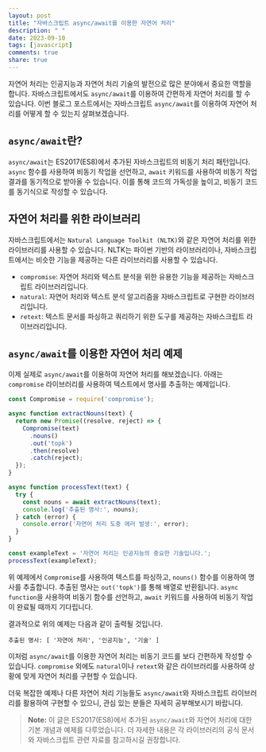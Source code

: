 ```yaml
---
layout: post
title: "자바스크립트 async/await를 이용한 자연어 처리"
description: " "
date: 2023-09-10
tags: [javascript]
comments: true
share: true
---
```


자연어 처리는 인공지능과 자연어 처리 기술의 발전으로 많은 분야에서 중요한 역할을 합니다. 자바스크립트에서도 `async/await`를 이용하여 간편하게 자연어 처리를 할 수 있습니다. 이번 블로그 포스트에서는 자바스크립트 `async/await`를 이용하여 자연어 처리를 어떻게 할 수 있는지 살펴보겠습니다.

## `async/await`란?

`async/await`는 ES2017(ES8)에서 추가된 자바스크립트의 비동기 처리 패턴입니다. `async` 함수를 사용하여 비동기 작업을 선언하고, `await` 키워드를 사용하여 비동기 작업 결과를 동기적으로 받아올 수 있습니다. 이를 통해 코드의 가독성을 높이고, 비동기 코드를 동기식으로 작성할 수 있습니다.

## 자연어 처리를 위한 라이브러리

자바스크립트에서는 `Natural Language Toolkit (NLTK)`와 같은 자연어 처리를 위한 라이브러리를 사용할 수 있습니다. NLTK는 파이썬 기반의 라이브러리이나, 자바스크립트에서는 비슷한 기능을 제공하는 다른 라이브러리를 사용할 수 있습니다.

- `compromise`: 자연어 처리와 텍스트 분석을 위한 유용한 기능을 제공하는 자바스크립트 라이브러리입니다.
- `natural`: 자연어 처리와 텍스트 분석 알고리즘을 자바스크립트로 구현한 라이브러리입니다.
- `retext`: 텍스트 문서를 파싱하고 쿼리하기 위한 도구를 제공하는 자바스크립트 라이브러리입니다.

## `async/await`를 이용한 자연어 처리 예제

이제 실제로 `async/await`를 이용하여 자연어 처리를 해보겠습니다. 아래는 `compromise` 라이브러리를 사용하여 텍스트에서 명사를 추출하는 예제입니다.

```javascript
const Compromise = require('compromise');

async function extractNouns(text) {
  return new Promise((resolve, reject) => {
    Compromise(text)
      .nouns()
      .out('topk')
      .then(resolve)
      .catch(reject);
  });
}

async function processText(text) {
  try {
    const nouns = await extractNouns(text);
    console.log('추출된 명사:', nouns);
  } catch (error) {
    console.error('자연어 처리 도중 에러 발생:', error);
  }
}

const exampleText = '자연어 처리는 인공지능의 중요한 기술입니다.';
processText(exampleText);
```

위 예제에서 `Compromise`를 사용하여 텍스트를 파싱하고, `nouns()` 함수를 이용하여 명사를 추출합니다. 추출된 명사는 `out('topk')`를 통해 배열로 반환됩니다. `async function`을 사용하여 비동기 함수를 선언하고, `await` 키워드를 사용하여 비동기 작업이 완료될 때까지 기다립니다.

결과적으로 위의 예제는 다음과 같이 출력될 것입니다.

```
추출된 명사: [ '자연어 처리', '인공지능', '기술' ]
```

이처럼 `async/await`를 이용한 자연어 처리는 비동기 코드를 보다 간편하게 작성할 수 있습니다. `compromise` 외에도 `natural`이나 `retext`와 같은 라이브러리를 사용하여 상황에 맞게 자연어 처리를 구현할 수 있습니다. 

더욱 복잡한 예제나 다른 자연어 처리 기능들도 `async/await`와 자바스크립트 라이브러리를 활용하여 구현할 수 있으니, 관심 있는 분들은 자세히 공부해보시기 바랍니다.

> **Note:** 이 글은 ES2017(ES8)에서 추가된 `async/await`와 자연어 처리에 대한 기본 개념과 예제를 다루었습니다. 더 자세한 내용은 각 라이브러리의 공식 문서와 자바스크립트 관련 자료를 참고하시길 권장합니다.